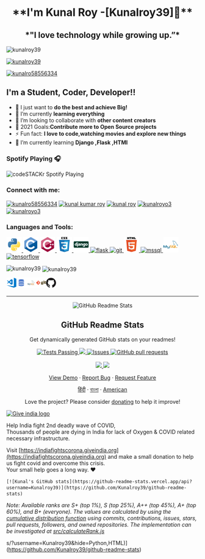  <h1 align="center" bgcolor="red">**I'm Kunal Roy -[Kunalroy39]👋**</h1>


<h2 align="center"> *"I love technology while growing up.”* </h2>
<p align="left"> <img src="https://komarev.com/ghpvc/?username=kunalroy39&label=Profile%20views&color=0e75b6&style=flat" alt="kunalroy39" /> </p>

<p align="left"> <a href="https://github.com/ryo-ma/github-profile-trophy"><img src="https://github-profile-trophy.vercel.app/?username=kunalroy39" alt="kunalroy39" /></a> </p>

<p align="left"> <a href="https://twitter.com/kunalro58556334" target="blank"><img src="https://img.shields.io/twitter/follow/kunalro58556334?logo=twitter&style=for-the-badge" alt="kunalro58556334" /></a> </p>

## I'm a Student, Coder, Developer!!

- 🔭 I just want to **do the best and achieve Big!**
- 🌱 I’m currently **learning everything**
- 👯 I’m looking to collaborate with **other content creators**
- 🥅 2021 Goals:**Contribute more to Open Source projects**
- ⚡ Fun fact: **I love to code,watching movies and explore new things**
- 🌱 I’m currently learning **Django ,Flask ,HTMl**


### Spotify Playing 🎧

<img src="https://now-playing-codestackr.vercel.app/api/spotify-playing" alt="codeSTACKr Spotify Playing" width="350" />

<h3 align="left">Connect with me:</h3>
<p align="left">
<a href="https://twitter.com/kunalro58556334" target="blank"><img align="center" src="https://raw.githubusercontent.com/rahuldkjain/github-profile-readme-generator/master/src/images/icons/Social/twitter.svg" alt="kunalro58556334" height="30" width="40" /></a>
<a href="https://linkedin.com/in/kunal kumar roy" target="blank"><img align="center" src="https://raw.githubusercontent.com/rahuldkjain/github-profile-readme-generator/master/src/images/icons/Social/linked-in-alt.svg" alt="kunal kumar roy" height="30" width="40" /></a>
<a href="https://fb.com/kunal roy" target="blank"><img align="center" src="https://raw.githubusercontent.com/rahuldkjain/github-profile-readme-generator/master/src/images/icons/Social/facebook.svg" alt="kunal roy" height="30" width="40" /></a>
<a href="https://instagram.com/kunalroyo3" target="blank"><img align="center" src="https://raw.githubusercontent.com/rahuldkjain/github-profile-readme-generator/master/src/images/icons/Social/instagram.svg" alt="kunalroyo3" height="30" width="40" /></a>
<a href="https://www.codechef.com/users/kunalroyo3" target="blank"><img align="center" src="https://cdn.jsdelivr.net/npm/simple-icons@3.1.0/icons/codechef.svg" alt="kunalroyo3" height="30" width="40" /></a>
</p>


<h3 align="left">Languages and Tools:</h3>

<p align="left"><a href="https://www.python.org" target="_blank"> <img src="https://raw.githubusercontent.com/devicons/devicon/master/icons/python/python-original.svg" alt="python" width="40" height="40"/> </a>  <a href="https://www.cprogramming.com/" target="_blank"> <img src="https://raw.githubusercontent.com/devicons/devicon/master/icons/c/c-original.svg" alt="c" width="40" height="40"/> </a> <a href="https://www.w3schools.com/cpp/" target="_blank"> <img src="https://raw.githubusercontent.com/devicons/devicon/master/icons/cplusplus/cplusplus-original.svg" alt="cplusplus" width="40" height="40"/> </a> <a href="https://www.w3schools.com/css/" target="_blank"> <img src="https://raw.githubusercontent.com/devicons/devicon/master/icons/css3/css3-original-wordmark.svg" alt="css3" width="40" height="40"/> </a> <a href="https://www.djangoproject.com/" target="_blank"> <img src="https://raw.githubusercontent.com/devicons/devicon/master/icons/django/django-original.svg" alt="django" width="40" height="40"/> </a> <a href="https://flask.palletsprojects.com/" target="_blank"> <img src="https://www.vectorlogo.zone/logos/pocoo_flask/pocoo_flask-icon.svg" alt="flask" width="40" height="40"/> </a> <a href="https://git-scm.com/" target="_blank"> <img src="https://www.vectorlogo.zone/logos/git-scm/git-scm-icon.svg" alt="git" width="40" height="40"/> </a> <a href="https://www.w3.org/html/" target="_blank"> <img src="https://raw.githubusercontent.com/devicons/devicon/master/icons/html5/html5-original-wordmark.svg" alt="html5" width="40" height="40"/> </a> <a href="https://www.microsoft.com/en-us/sql-server" target="_blank"> <img src="https://www.svgrepo.com/show/303229/microsoft-sql-server-logo.svg" alt="mssql" width="40" height="40"/> </a> <a href="https://www.mysql.com/" target="_blank"> <img src="https://raw.githubusercontent.com/devicons/devicon/master/icons/mysql/mysql-original-wordmark.svg" alt="mysql" width="40" height="40"/> </a> <a href="https://www.tensorflow.org" target="_blank"> <img src="https://www.vectorlogo.zone/logos/tensorflow/tensorflow-icon.svg" alt="tensorflow" width="40" height="40"/> </a> </p>

<p><img align="left" src="https://github-readme-stats.vercel.app/api/top-langs?username=kunalroy39&show_icons=true&locale=en&layout=compact" alt="kunalroy39" /></p>

<p>&nbsp;<img align="center" src="https://github-readme-stats.vercel.app/api?username=kunalroy39&show_icons=true&locale=en" alt="kunalroy39" /></p>


<img align="left" alt="Visual Studio Code" width="26px" src="https://raw.githubusercontent.com/github/explore/80688e429a7d4ef2fca1e82350fe8e3517d3494d/topics/visual-studio-code/visual-studio-code.png" />
<img align="left" alt="SQL" width="26px" src="https://raw.githubusercontent.com/github/explore/80688e429a7d4ef2fca1e82350fe8e3517d3494d/topics/sql/sql.png" />
<img align="left" alt="MySQL" width="26px" src="https://raw.githubusercontent.com/github/explore/80688e429a7d4ef2fca1e82350fe8e3517d3494d/topics/mysql/mysql.png" />
<img align="left" alt="Git" width="26px" src="https://raw.githubusercontent.com/github/explore/80688e429a7d4ef2fca1e82350fe8e3517d3494d/topics/git/git.png" />
<img align="left" alt="GitHub" width="26px" src="https://raw.githubusercontent.com/github/explore/78df643247d429f6cc873026c0622819ad797942/topics/github/github.png" />


<br />
<br />

---

<p align="center">
 <img width="100px" src="https://res.cloudinary.com/anuraghazra//image/upload/v1594908242/logo_ccswme.svg" align="center" alt="GitHub Readme Stats" />
 <h2 align="center">GitHub Readme Stats</h2>
 <p align="center">Get dynamically generated GitHub stats on your readmes!</p>
</p>
  <p align="center">
    <a href="https://github.com/Kunalroy39/github-readme-stats/actions">
      <img alt="Tests Passing" src="https://github.com/anuraghazra/github-readme-stats/workflows/Test/badge.svg" />
    </a>
    <a href="https://codecov.io/gh/Kunalroy39/github-readme-stats">
      <img src="https://codecov.io/gh/Kunalroy39/github-readme-stats/branch/master/graph/badge.svg" />
    </a>
    <a href="https://github.com/Kunalroy39/github-readme-stats/issues">
      <img alt="Issues" src="https://img.shields.io/github/issues/Kunalroy39a/github-readme-stats?color=0088ff" />
    </a>
    <a href="https://github.com/Kunalroy39/github-readme-stats/pulls">
      <img alt="GitHub pull requests" src="https://img.shields.io/github/issues-pr/Kunalroy39/github-readme-stats?color=0088ff" />
    </a>
    <br />
    <br />
    <a href="https://a.paddle.com/v2/click/16413/119403?link=1227">
      <img src="https://img.shields.io/badge/Supported%20by-VSCode%20Power%20User%20%E2%86%92-gray.svg?colorA=655BE1&colorB=4F44D6&style=for-the-badge"/>
    </a>
    <a href="https://a.paddle.com/v2/click/16413/119403?link=2345">
      <img src="https://img.shields.io/badge/Supported%20by-Node%20Cli.com%20%E2%86%92-gray.svg?colorA=61c265&colorB=4CAF50&style=for-the-badge"/>
    </a>
  </p>

  <p align="center">
    <a href="#demo">View Demo</a>
    ·
    <a href="https://github.com/Kunalroy39/github-readme-stats/issues/new/choose">Report Bug</a>
    ·
    <a href="https://github.com/Kunalroy39/github-readme-stats/issues/new/choose">Request Feature</a>
  </p>
  <p align="center">
    <a href="/docs/readme_fr.md">हिंदी</a>
    ·
    <a href="/docs/readme_cn.md">বাংলা</a>
    ·
    <a href="/docs/readme_es.md">American</a>
  
   
  </p>
</p>
<p align="center">Love the project? Please consider <a href="https://www.paypal.me/Kunalroy39">donating</a> to help it improve!


<p>
<a href="https://indiafightscorona.giveindia.org">
<img src="https://d2wvdrxmr8p0wf.cloudfront.net/static/giveindia.svg" alt="Give india logo" width="200" />
</a>

Help India fight 2nd deadly wave of COVID,  
Thousands of people are dying in India for lack of Oxygen & COVID related necessary infrastructure.  

Visit [https://indiafightscorona.giveindia.org](https://indiafightscorona.giveindia.org) and make a small donation to help us fight covid and overcome this crisis.   
Your small help goes a long way. :heart:
</p>




```
[![Kunal's GitHub stats](https://github-readme-stats.vercel.app/api?username=Kunalroy39)](https://github.com/Kunalroy39/github-readme-stats)
```

_Note: Available ranks are S+ (top 1%), S (top 25%), A++ (top 45%), A+ (top 60%), and B+ (everyone).
The values are calculated by using the [cumulative distribution function](https://en.wikipedia.org/wiki/Cumulative_distribution_function) using commits, contributions, issues, stars, pull requests, followers, and owned repositories.
The implementation can be investigated at [src/calculateRank.js](./src/calculateRank.js)_

s/?username=Kunalroy39&hide=Python,HTML)](https://github.com/Kunalroy39/github-readme-stats)
```

